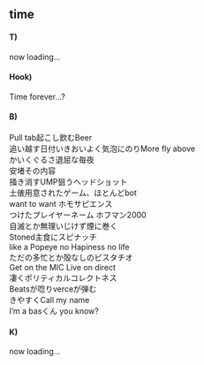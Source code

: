 ## time

#### T)

now loading...

#### Hook)

Time forever...?

#### B)

Pull tab起こし飲むBeer  
追い越す日付いきおいよく気泡にのりMore fly above  
かいくぐるさ退屈な毎夜  
安堵その内容  
掻き消すUMP狙うヘッドショット  
土俵用意されたゲーム、ほとんどbot  
want to want ホモサピエンス  
つけたプレイヤーネーム ホフマン2000  
自滅とか無理いじけず煙に巻く  
Stoned主食にスピナッチ  
like a Popeye no Hapiness no life  
ただの多忙とか殻なしのピスタチオ  
Get on the MIC Live on direct  
凄くポリティカルコレクトネス  
Beatsが唸りverceが弾む  
きやすくCall my name  
I’m a basくん you know?

#### K)

now loading...
